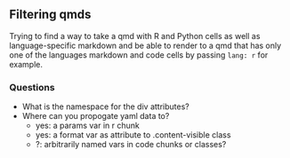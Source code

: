 ## Filtering qmds

Trying to find a way to take a qmd with R and Python cells as well as language-specific markdown and be able to render to a qmd that has only one of the languages markdown and code cells by passing `lang: r` for example.


### Questions

- What is the namespace for the div attributes?
- Where can you propogate yaml data to?
  - yes: a params var in r chunk
  - yes: a format var as attribute to .content-visible class
  - ?: arbitrarily named vars in code chunks or classes?